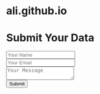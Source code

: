 # ali.github.io



<html lang="en">
<head>
  <meta charset="UTF-8">
  <title>Google Script Tool</title>
</head>
<body>
  <h1>Submit Your Data</h1>
  <form id="myForm">
    <input type="text" name="name" placeholder="Your Name" required><br>
    <input type="email" name="email" placeholder="Your Email" required><br>
    <textarea name="message" placeholder="Your Message" required></textarea><br>
    <button type="submit">Submit</button>
  </form>

  <p id="response"></p>

  <script>
    document.getElementById('myForm').addEventListener('submit', function(e) {
      e.preventDefault();
      const formData = new FormData(e.target);
      const data = {
        name: formData.get('name'),
        email: formData.get('email'),
        message: formData.get('message')
      };

      fetch('https://script.google.com/macros/s/AKfycbxpePW_gSZj_Bhzi1WgkbtIrO0Bc3XiQ4z1ocf8njwD4cqMq1G50zhD5xsi_qTTqZiR/exec', {
        method: 'POST',
        body: JSON.stringify(data),
        headers: { 'Content-Type': 'application/json' }
      })
      .then(res => res.json())
      .then(res => {
        document.getElementById('response').innerText = 'Data Submitted Successfully!';
      })
      .catch(err => {
        document.getElementById('response').innerText = 'Error submitting data';
      });
    });
  </script>
</body>
</html>

